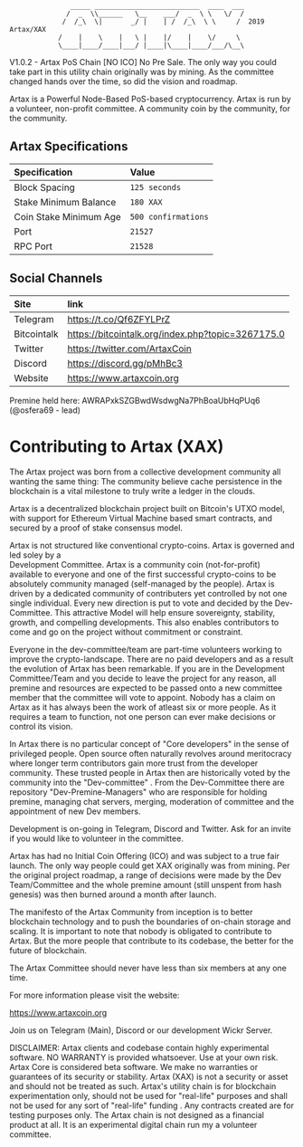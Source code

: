                    _____ __________________________  ____  ___
                  /  _  \\______   \__    ___/  _  \ \   \/  /
                 /  /_\  \|       _/ |    | /  /_\  \ \     /  2019 Artax/XAX
                /    |    \    |   \ |    |/    |    \/     \ 
                \____|____/____|___/ |____|\____|____/___/\__\
                                     

V1.0.2 - Artax PoS Chain [NO ICO] No Pre Sale.
The only way you could take part in this utility chain originally was by mining. As the committee changed hands over the time, so did the vision and roadmap. 

Artax is a Powerful Node-Based PoS-based cryptocurrency. Artax is run by a volunteer, non-profit committee.
A community coin by the community, for the community.


## Artax Specifications

| Specification | Value |
|:-----------|:-----------|
| Block Spacing | `125 seconds` |
| Stake Minimum Balance | `180 XAX` |
| Coin Stake Minimum Age | `500 confirmations` |
| Port | `21527` |
| RPC Port | `21528` |

## Social Channels

| Site | link |
|:-----------|:-----------|
| Telegram | https://t.co/Qf6ZFYLPrZ |
| Bitcointalk | https://bitcointalk.org/index.php?topic=3267175.0 |
| Twitter  | https://twitter.com/ArtaxCoin |
| Discord  | https://discord.gg/pMhBc3 |
| Website  | https://www.artaxcoin.org |


Premine held here: AWRAPxkSZGBwdWsdwgNa7PhBoaUbHqPUq6 (@osfera69 - lead)


Contributing to Artax (XAX)
==================================

The Artax project was born from a collective development community all wanting the 
same thing: The community believe
cache persistence in the blockchain is a vital milestone to truly write a ledger in the clouds.

Artax is a decentralized blockchain project built on Bitcoin's UTXO model, with support for Ethereum Virtual Machine based smart contracts, and secured by a proof of stake consensus model. 

Artax is not structured like conventional crypto-coins. Artax is governed and led soley by a  
Development Committee. Artax is a community coin (not-for-profit) available to everyone and 
one of the first successful crypto-coins to be absolutely community managed (self-managed
by the people). Artax is driven by a dedicated community of contributers yet controlled
by not one single individual. Every new direction is put to vote and decided by the Dev-Committee. 
This attractive Model will help ensure sovereignty, stability, growth, and compelling developments.
This also enables contributors to come and go on the project without commitment or constraint. 

Everyone in the dev-committee/team are part-time volunteers working to improve the crypto-landscape.
There are no paid developers and as a result the evolution of Artax has been remarkable.
If you are in the Development Committee/Team and you decide to leave the project for any reason, all 
premine and resources are expected to be passed onto a new committee member that the committee 
will vote to appoint. Nobody has a claim on Artax as it has always been the work of atleast six
or more people. As it requires a team to function, not one person can ever make decisions or control its vision.

In Artax there is no particular concept of "Core developers" in the sense of privileged people.
Open source often naturally revolves around meritocracy where longer term contributors
gain more trust from the developer community. These trusted people in Artax then
are historically voted by the community into the "Dev-committee" . From the Dev-Committee
there are repository "Dev-Premine-Managers" who are responsible for holding premine, 
managing chat servers, merging, moderation of committee and the appointment of new Dev members.

Development is on-going in Telegram, Discord and Twitter. Ask for an invite if you would like to 
volunteer in the committee.

Artax has had no Initial Coin Offering (ICO) and was subject to a true fair launch.
The only way people could get XAX originally was from mining. Per the
original project roadmap, a range of decisions were made by the Dev Team/Committee and 
the whole premine amount (still unspent from hash genesis) was then burned around
a month after launch. 

The manifesto of the Artax Community from inception is to better blockchain technology and to push the 
boundaries of on-chain storage and scaling. It is important to note that nobody is obligated to contribute to Artax. But the more people that contribute to its codebase, the better for the future of blockchain.


The Artax Committee should never have less than six members at any one time.



For more information please visit the website:

https://www.artaxcoin.org

Join us on Telegram (Main), Discord or our development Wickr Server.


DISCLAIMER:
Artax clients and codebase contain highly experimental software. NO WARRANTY is provided whatsoever. Use at your own risk. Artax Core is considered beta software. We make no warranties or guarantees of its security or stability. Artax (XAX) is not a security or asset and should not be treated as such. Artax's utility chain is for blockchain experimentation only, should not be used for "real-life" purposes and shall not be used for any sort of "real-life" funding . Any contracts created are for testing purposes only. The Artax chain is not designed as a financial product at all. It is an experimental digital chain run my a volunteer committee.



